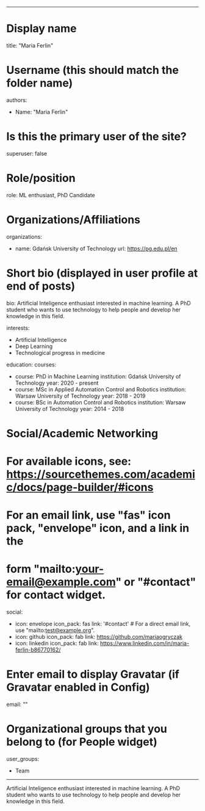 ---
# Display name
title: "Maria Ferlin"

# Username (this should match the folder name)
authors:
- Name: "Maria Ferlin"

# Is this the primary user of the site?
superuser: false

# Role/position
role: ML enthusiast, PhD Candidate

# Organizations/Affiliations
organizations:
- name: Gdańsk University of Technology
  url: https://pg.edu.pl/en

# Short bio (displayed in user profile at end of posts)
bio: Artificial Inteligence enthusiast interested in machine learning. A PhD student who wants to use technology to help people and develop her knowledge in this field.

interests:
- Artificial Intelligence
- Deep Learning
- Technological progress in medicine

education:
  courses:
  - course: PhD in Machine Learning
    institution: Gdańsk University of Technology
    year: 2020 - present
  - course: MSc in Applied Automation Control and Robotics
    institution: Warsaw University of Technology
    year: 2018 - 2019
  - course: BSc in Automation Control and Robotics
    institution: Warsaw University of Technology
    year: 2014 - 2018

# Social/Academic Networking
# For available icons, see: https://sourcethemes.com/academic/docs/page-builder/#icons
#   For an email link, use "fas" icon pack, "envelope" icon, and a link in the
#   form "mailto:your-email@example.com" or "#contact" for contact widget.

social:
- icon: envelope
  icon_pack: fas
  link: '#contact'  # For a direct email link, use "mailto:test@example.org".
- icon: github
  icon_pack: fab
  link: https://github.com/mariaogryczak
- icon: linkedin
  icon_pack: fab
  link: https://www.linkedin.com/in/maria-ferlin-b86770162/


# Enter email to display Gravatar (if Gravatar enabled in Config)
email: ""

# Organizational groups that you belong to (for People widget)
user_groups:
 - Team
 
 ---

Artificial Inteligence enthusiast interested in machine learning. A PhD student who wants to use technology to help people and develop her knowledge in this field.
